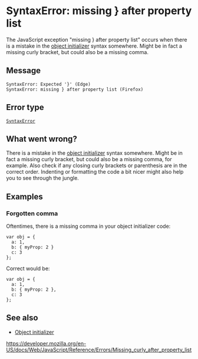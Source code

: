 # SyntaxError: missing } after property list

The JavaScript exception "missing } after property list" occurs when there is a mistake in the [object initializer](../operators/object_initializer) syntax somewhere. Might be in fact a missing curly bracket, but could also be a missing comma.

## Message

    SyntaxError: Expected '}' (Edge)
    SyntaxError: missing } after property list (Firefox)

## Error type

[`SyntaxError`](../global_objects/syntaxerror)

## What went wrong?

There is a mistake in the [object initializer](../operators/object_initializer) syntax somewhere. Might be in fact a missing curly bracket, but could also be a missing comma, for example. Also check if any closing curly brackets or parenthesis are in the correct order. Indenting or formatting the code a bit nicer might also help you to see through the jungle.

## Examples

### Forgotten comma

Oftentimes, there is a missing comma in your object initializer code:

    var obj = {
      a: 1,
      b: { myProp: 2 }
      c: 3
    };

Correct would be:

    var obj = {
      a: 1,
      b: { myProp: 2 },
      c: 3
    };

## See also

-   [Object initializer](../operators/object_initializer)

<a href="https://developer.mozilla.org/en-US/docs/Web/JavaScript/Reference/Errors/Missing_curly_after_property_list" class="_attribution-link">https://developer.mozilla.org/en-US/docs/Web/JavaScript/Reference/Errors/Missing_curly_after_property_list</a>
